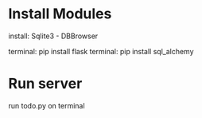 # Install Modules
install: Sqlite3 - DBBrowser

terminal: pip install flask
terminal: pip install sql_alchemy

# Run server

run todo.py on terminal

  